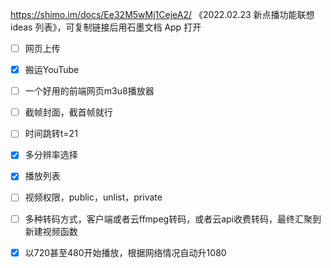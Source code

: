 https://shimo.im/docs/Ee32M5wMj1CejeA2/ 《2022.02.23 新点播功能联想 ideas 列表》，可复制链接后用石墨文档 App 打开

- [ ] 网页上传

- [x] 搬运YouTube

- [ ] 一个好用的前端网页m3u8播放器

- [ ] 截帧封面，截首帧就行

- [ ] 时间跳转t=21

- [x] 多分辨率选择

- [x] 播放列表

- [ ] 视频权限，public，unlist，private

- [ ] 多种转码方式，客户端或者云ffmpeg转码，或者云api收费转码，最终汇聚到新建视频函数
- [x] 以720甚至480开始播放，根据网络情况自动升1080
